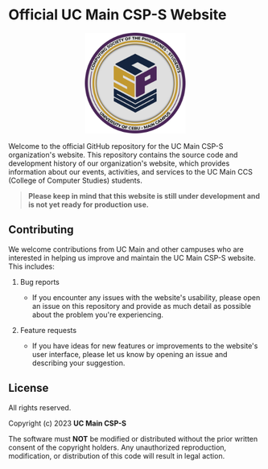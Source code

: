 # Official UC Main CSP-S Website

<p align="center">
    <img width="200" height="200" src="https://raw.githubusercontent.com/csps/.github/main/images/CSPS_LOGO.png">
</p>

Welcome to the official GitHub repository for the UC Main CSP-S organization's website. This repository contains the source code and development history of our organization's website, which provides information about our events, activities, and services to the UC Main CCS (College of Computer Studies) students.

> **Please keep in mind that this website is still under development and is not yet ready for production use.**

## Contributing

We welcome contributions from UC Main and other campuses who are interested in helping us improve and maintain the UC Main CSP-S website. This includes:

1. Bug reports
   - If you encounter any issues with the website's usability, please open an issue on this repository and provide as much detail as possible about the problem you're experiencing.

2. Feature requests
   - If you have ideas for new features or improvements to the website's user interface, please let us know by opening an issue and describing your suggestion.

## License

All rights reserved.

Copyright (c) 2023 **UC Main CSP-S**

The software must **NOT** be modified or distributed without the prior written consent of the copyright holders.
Any unauthorized reproduction, modification, or distribution of this code will result in legal action.
